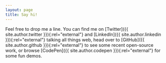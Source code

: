```yaml
---
layout: page
title: Say hi!
---
```


Feel free to drop me a line. You can find me on [Twitter]({{ site.author.twitter }}){:rel="external"} and [LinkedIn]({{ site.author.linkedin }}){:rel="external"} talking all things web, head over to [GitHub]({{ site.author.github }}){:rel="external"} to see some recent open-source work, or browse [CodePen]({{ site.author.codepen }}){:rel="external"} for some fun demos.